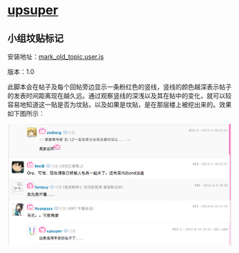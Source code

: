 # [upsuper](http://bangumi.tv/user/upsuper)

## 小组坟贴标记

安装地址：[mark\_old\_topic.user.js](mark_old_topic.user.js?raw=true)

版本：1.0

此脚本会在帖子及每个回帖旁边显示一条粉红色的竖线，竖线的颜色越深表示帖子的发表时间距离现在越久远。通过观察竖线的深浅以及其在帖中的变化，就可以较容易地知道这一贴是否为坟贴，以及如果是坟贴，是在那层楼上被挖出来的。效果如下图所示：

![Screenshot](images/screenshot_mark_old_topic.png "Screenshot")
